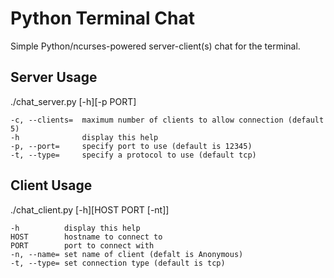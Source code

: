 Python Terminal Chat
====================

Simple Python/ncurses-powered server-client(s) chat for the terminal.




Server Usage
------------

./chat_server.py [-h][-p PORT]

    -c, --clients=  maximum number of clients to allow connection (default 5)
    -h              display this help
    -p, --port=     specify port to use (default is 12345)
    -t, --type=     specify a protocol to use (default tcp)
    

Client Usage
------------

./chat_client.py [-h][HOST PORT [-nt]]

    -h          display this help
    HOST        hostname to connect to
    PORT        port to connect with
    -n, --name= set name of client (defalt is Anonymous)
    -t, --type= set connection type (default is tcp)